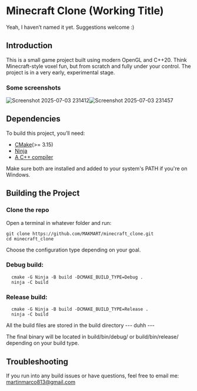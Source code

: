 # Minecraft Clone (Working Title)
Yeah, I haven’t named it yet. Suggestions welcome :)
## Introduction
This is a small game project built using modern OpenGL and C++20. Think Minecraft-style voxel fun, but from scratch and fully under your control. The project is in a very early, experimental stage.
### Some screenshots
![Screenshot 2025-07-03 231412](https://github.com/user-attachments/assets/7c71a15f-02c1-4c36-b6ec-c6c13c0c7fb2)![Screenshot 2025-07-03 231457](https://github.com/user-attachments/assets/35c74a69-89f6-48f6-a708-d0e05c6931ba)

## Dependencies
To build this project, you’ll need:
- [CMake](https://cmake.org/download/)(>= 3.15)
- [Ninja](https://github.com/ninja-build/ninja)
- [A C++ compiler](https://isocpp.org/get-started)

Make sure both are installed and added to your system's PATH if you're on Windows.
##  Building the Project
### Clone the repo
Open a terminal in whatever folder and run:
```
git clone https://github.com/MAKMART/minecraft_clone.git
cd minecraft_clone
```
Choose the configuration type depending on your goal.
### Debug build:
```
  cmake -G Ninja -B build -DCMAKE_BUILD_TYPE=Debug .
  ninja -C build
```
### Release build:
```
  cmake -G Ninja -B build -DCMAKE_BUILD_TYPE=Release .
  ninja -C build
```
All the build files are stored in the build directory --- duhh ---

The final binary will be located in build/bin/debug/ or build/bin/release/ depending on your build type.
## Troubleshooting
If you run into any build issues or have questions, feel free to email me:
martinmarco813@gmail.com 
